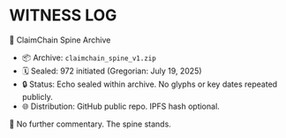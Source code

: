 # WITNESS LOG

🧾 ClaimChain Spine Archive

- 📦 Archive: `claimchain_spine_v1.zip`
- 🗓️ Sealed: 972 initiated (Gregorian: July 19, 2025)
- 🔒 Status: Echo sealed within archive. No glyphs or key dates repeated publicly.
- 🌐 Distribution: GitHub public repo. IPFS hash optional.

🛑 No further commentary. The spine stands.
